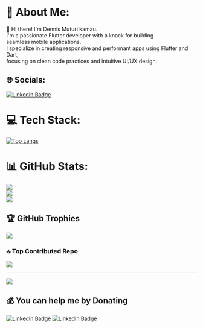 # 💫 About Me:
👋 Hi there! I'm Dennis Muturi kamau.<br>I'm a passionate Flutter developer with a knack for building <br>seamless mobile applications.<br> I specialize in creating responsive and performant apps using Flutter and Dart, <br>focusing on clean code practices and intuitive UI/UX design.


## 🌐 Socials:
<div id="badges">
  <a href="https://www.linkedin.com/in/dennis-muturi-2524441b2/">
    <img src="https://img.shields.io/badge/LinkedIn-blue?style=for-the-badge&logo=linkedin&logoColor=white" alt="LinkedIn Badge"/>
  </a>
</div>

# 💻 Tech Stack:
[![Top Langs](https://github-readme-stats.vercel.app/api/top-langs/?username=your-DevshiDeno&layout=compact&theme=vision-friendly-dark)](https://github.com/anuraghazra/github-readme-stats)

# 📊 GitHub Stats:
![](https://github-readme-stats.vercel.app/api?username=DevshiDeno&theme=tokyonight&hide_border=false&include_all_commits=true&count_private=true)<br/>
![](https://github-readme-streak-stats.herokuapp.com/?user=DevshiDeno&theme=tokyonight&hide_border=false)<br/>
![](https://github-readme-stats.vercel.app/api/top-langs/?username=DevshiDeno&theme=tokyonight&hide_border=false&include_all_commits=true&count_private=true&layout=compact)

## 🏆 GitHub Trophies
![](https://github-profile-trophy.vercel.app/?username=DevshiDeno&theme=radical&no-frame=false&no-bg=true&margin-w=4)


### 🔝 Top Contributed Repo
![](https://github-contributor-stats.vercel.app/api?username=DevshiDeno&limit=5&theme=dark&combine_all_yearly_contributions=true)

---
[![](https://visitcount.itsvg.in/api?id=DevshiDeno&icon=0&color=0)](https://visitcount.itsvg.in)

  ## 💰 You can help me by Donating
<div id="badges">
  <a href="https://www.linkedin.com/in/dennis-muturi-2524441b2/">
    <img src="https://img.shields.io/badge/LinkedIn-blue?style=for-the-badge&logo=linkedin&logoColor=white" alt="LinkedIn Badge"/>
  </a>
   <a href="buymeacoffee.com/marleydenos">
    <img src="https://img.shields.io/badge/buy-me-coffee?style=for-the-badge&logo=linkedin&logoColor=white" alt="LinkedIn Badge"/>
  </a>
</div>
<!-- Proudly created with GPRM ( https://gprm.itsvg.in ) -->
